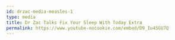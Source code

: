 ```yaml
---
id: drzac-media-measles-1
type: media
title: Dr Zac Talks Fix Your Sleep With Today Extra
permalink: https://www.youtube-nocookie.com/embed/D9_Iu4SGU7Q
---
```

